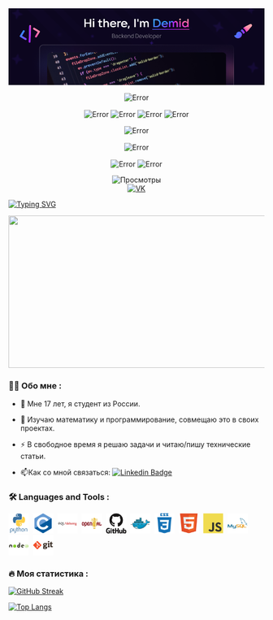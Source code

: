 <div id="header" align="center">
  <img  align="center" src="banner.png" alt="Error">
</div>


<p align="center">
<img height="200" width="1000" align="center" src="http://github-profile-summary-cards.vercel.app/api/cards/profile-details?username=DemidHD&theme=radical" alt="Error">
</p>

<div align="center">
<img height="170" align="center" src="http://github-profile-summary-cards.vercel.app/api/cards/repos-per-language?username=DemidHD&theme=radical" alt="Error">
<img height="170" align="center" src="http://github-profile-summary-cards.vercel.app/api/cards/most-commit-language?username=DemidHD&theme=radical" alt="Error">
<img height="170" align="center" src="http://github-profile-summary-cards.vercel.app/api/cards/stats?username=DemidHD&theme=radical" alt="Error">
<img height="170" align="center" src="http://github-profile-summary-cards.vercel.app/api/cards/productive-time?username=DemidHD&theme=radical&utcOffset=8" alt="Error">
</div>

<p align="center">
<img  align="center" src="https://github-profile-trophy.vercel.app/?username=DemidHD&theme=radical&column=7&margin-w=15" alt="Error">
</p>

<p align="center">
<img  align="center" src="https://streak-stats.demolab.com?user=DemidHD&theme=radical&card_width=855" alt="Error">
</p>


<p align="center">

<img height="170" align="center" src="https://github-readme-stats.vercel.app/api/top-langs/?username=DemidHD&layout=compact&show_icons=true&theme=radical" alt="Error">
<img height="170" align="center" src="https://github-readme-stats.vercel.app/api?username=DemidHD&layout=compact&show_icons=true&theme=radical" alt="Error">
</p>


<div align="center">
<img  src="https://komarev.com/ghpvc/?username=DemidHD&style=flat-square&color=green" alt="Просмотры" />
</div>

<div id="badges" align="center">
  <a href="https://vk.com/demtrofimov">
    <img src="https://img.shields.io/badge/VK-blue?style=for-the-badge&logo=VK&logoColor=white" alt="VK"/>
  </a>
</div>

[![Typing SVG](https://readme-typing-svg.herokuapp.com?color=%2336BCF7&lines=Backend+developer)](https://git.io/typing-svg)

<div align="center">
  <img src="https://media.giphy.com/media/dWesBcTLavkZuG35MI/giphy.gif" width="600" height="300"/>
</div>

### :woman_technologist: Обо мне :
- :telescope: Мне 17 лет, я студент из России.

- :seedling: Изучаю математику и программирование, совмещаю это в своих проектах.

- :zap: В свободное время я решаю задачи и читаю/пишу технические статьи.

- :mailbox:Как со мной связаться: [![Linkedin Badge](https://img.shields.io/badge/VK-blue?style=for-the-badge&logo=VK&logoColor=white)](https://vk.com/demtrofimov)

### :hammer_and_wrench: Languages and Tools :
<div>
  <img src="https://github.com/devicons/devicon/blob/master/icons/python/python-original-wordmark.svg" title="Python" alt="Python" width="40" height="40"/>&nbsp;
  <img src="https://github.com/devicons/devicon/blob/master/icons/c/c-original.svg" title="C"  alt="C" width="40" height="40"/>&nbsp;
  <img src="https://github.com/devicons/devicon/blob/master/icons/sqlalchemy/sqlalchemy-original-wordmark.svg" title="SQLAlchemy"  alt="SQLAlchemy" width="40" height="40"/>&nbsp;
  <img src="https://github.com/devicons/devicon/blob/master/icons/openal/openal-original.svg" title="openai"  alt="openai" width="40" height="40"/>&nbsp;
  <img src="https://github.com/devicons/devicon/blob/master/icons/github/github-original-wordmark.svg" title="Githab"  alt="githab" width="40" height="40"/>&nbsp;
  <img src="https://github.com/devicons/devicon/blob/master/icons/docker/docker-original.svg" title="Docker"  alt="Docker" width="40" height="40"/>&nbsp;
  <img src="https://github.com/devicons/devicon/blob/master/icons/css3/css3-plain-wordmark.svg"  title="CSS3" alt="CSS" width="40" height="40"/>&nbsp;
  <img src="https://github.com/devicons/devicon/blob/master/icons/html5/html5-original.svg" title="HTML5" alt="HTML" width="40" height="40"/>&nbsp;
  <img src="https://github.com/devicons/devicon/blob/master/icons/javascript/javascript-original.svg" title="JavaScript" alt="JavaScript" width="40" height="40"/>&nbsp;
  <img src="https://github.com/devicons/devicon/blob/master/icons/mysql/mysql-original-wordmark.svg" title="MySQL"  alt="MySQL" width="40" height="40"/>&nbsp;
  <img src="https://github.com/devicons/devicon/blob/master/icons/nodejs/nodejs-original-wordmark.svg" title="NodeJS" alt="NodeJS" width="40" height="40"/>&nbsp;
  <img src="https://github.com/devicons/devicon/blob/master/icons/git/git-original-wordmark.svg" title="Git" alt="Git" width="40" height="40"/>
</div>

### :fire: Моя статистика :
[![GitHub Streak](http://github-readme-streak-stats.herokuapp.com?user=DemidHD&theme=dark&background=000000)](https://git.io/streak-stats)

[![Top Langs](https://github-readme-stats.vercel.app/api/top-langs/?username=DemidHD&layout=compact&theme=vision-friendly-dark)](https://github.com/anuraghazra/github-readme-stats)
